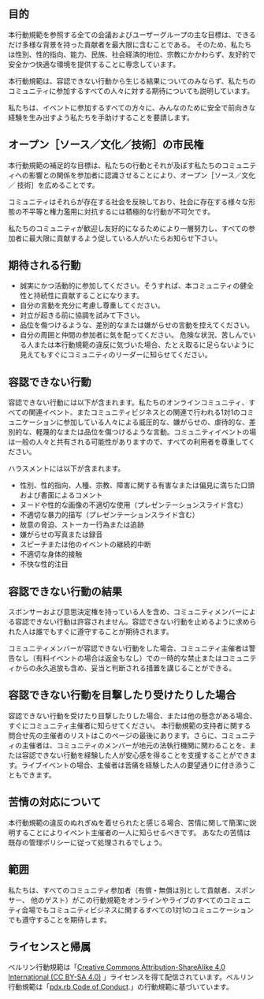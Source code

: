 目的
----

本行動規範を参照する全ての会議およびユーザーグループの主な目標は、できるだけ多様な背景を持った貢献者を最大限に含むことである。
そのため、私たちは性別、性的指向、能力、民族、社会経済的地位、宗教にかかわらず、友好的で安全かつ快適な環境を提供することに専念しています。

本行動規範は、容認できない行動から生じる結果についてのみならず、私たちのコミュニティに参加するすべての人々に対する期待についても説明しています。

私たちは、イベントに参加するすべての方々に、みんなのために安全で前向きな経験を生み出すよう私たちを手助けすることを要請します。


オープン［ソース／文化／技術］の市民権 
--------------------------------------

本行動規範の補足的な目標は、私たちの行動とそれが及ぼす私たちのコミュニティへの影響との関係を参加者に認識させることにより、オープン［ソース／文化／ 技術］を広めることです。 

コミュニティはそれらが存在する社会を反映しており、社会に存在する様々な形態の不平等と権力濫用に対抗するには積極的な行動が不可欠です。 

私たちのコミュニティが歓迎し友好的になるためにより一層努力し、すべての参加者に最大限に貢献するよう促している人がいたらお知らせ下さい。 


期待される行動 
--------------

* 誠実にかつ活動的に参加してください。そうすれば、本コミュニティの健全性と持続性に貢献することになります。 
* 自分の言動を充分に考慮し尊重してください。 
* 対立が起きる前に協調を試みて下さい。 
* 品位を傷つけるような、差別的なまたは嫌がらせの言動を控えてください。 
* 自分の周囲と仲間の参加者に気を配ってください。 危険な状況、苦しんでいる人または本行動規範の違反に気づいた場合、たとえ取るに足らないように見えてもすぐにコミュニティのリーダーに知らせてください。 


容認できない行動 
----------------

容認できない行動には以下が含まれます。私たちのオンラインコミュニティ、すべての関連イベント、またコミュニティビジネスとの関連で行われる1対1のコミュニケーションに参加している人々による威圧的な、嫌がらせの、虐待的な、差別的な、軽蔑的なまたは品位を傷つけるような言動。コミュニティイベントの場は一般の人々と共有される可能性がありますので、すべての利用者を尊重してください。 

ハラスメントには以下が含まれます。 
* 性別、性的指向、人種、宗教、障害に関する有害なまたは偏見に満ちた口頭および書面によるコメント 
* ヌードや性的な画像の不適切な使用（プレゼンテーションスライド含む）
* 不適切な暴力的描写（プレゼンテーションスライド含む）
* 故意の脅迫、ストーカー行為または追跡 
* 嫌がらせの写真または録音 
* スピーチまたは他のイベントの継続的中断 
* 不適切な身体的接触
* 不快な性的注目


容認できない行動の結果 
----------------------

スポンサーおよび意思決定権を持っている人を含め、コミュニティメンバーによる容認できない行動は許容されません。容認できない行動を止めるように求められた人は誰でもすぐに遵守することが期待されます。 

コミュニティメンバーが容認できない行動をした場合、コミュニティ主催者は警告なし（有料イベントの場合は返金もなし）での一時的な禁止またはコミュニティからの永久追放も含め、妥当と判断される措置を講じることができる。


容認できない行動を目撃したり受けたりした場合 
--------------------------------------------

容認できない行動を受けたり目撃したりした場合、または他の懸念がある場合、すぐにコミュニティ主催者に知らせてください。 本行動規範の支持者に関する問合せ先の主催者のリストはこのページの最後にあります。さらに、コミュニティの主催者は、コミュニティのメンバーが地元の法執行機関に関わることを、または容認できない行動を経験した人が安心感を得ることを支援することができます。ライブイベントの場合、主催者は苦痛を経験した人の要望通りに付き添うこともできます。 


苦情の対応について 
------------------

本行動規範の違反のぬれぎぬを着せられたと感じる場合、苦情に関して簡潔に説明することによりイベント主催者の一人に知らせるべきです。 あなたの苦情は既存の管理ポリシーに従って処理されるでしょう。 


範囲 
----

私たちは、すべてのコミュニティ参加者（有償・無償は別として貢献者、スポンサー、 他のゲスト）がこの行動規範をオンラインやライブのすべてのコミュニティ会場でもコミュニティビジネスに関するすべての1対1のコミュニケーションでも遵守することを期待します。 


ライセンスと帰属 
----------------

ベルリン行動規範は「[Creative Commons Attribution-ShareAlike 4.0 International (CC BY-SA 4.0)](https://creativecommons.org/licenses/by-sa/4.0/) 」ライセンスを得て配信されています。ベルリン行動規範は「[pdx.rb Code of Conduct](https://pdxruby.org/CONDUCT).」の行動規範に基づいています。
